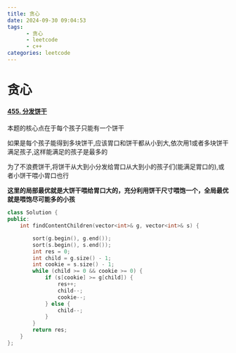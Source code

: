 ```yaml
---
title: 贪心
date: 2024-09-30 09:04:53
tags:
	  - 贪心
	  - leetcode
	  - c++
categories: leetcode
---
```


# 贪心

#### [455. 分发饼干](https://leetcode.cn/problems/assign-cookies/)

本题的核心点在于每个孩子只能有一个饼干

如果是每个孩子能得到多块饼干,应该胃口和饼干都从小到大,依次用1或者多块饼干满足孩子,这样能满足的孩子是最多的

为了不浪费饼干,将饼干从大到小分发给胃口从大到小的孩子们(能满足胃口的),或者小饼干喂小胃口也行

**这里的局部最优就是大饼干喂给胃口大的，充分利用饼干尺寸喂饱一个，全局最优就是喂饱尽可能多的小孩**

```cpp
class Solution {
public:
    int findContentChildren(vector<int>& g, vector<int>& s) {

        sort(g.begin(), g.end());
        sort(s.begin(), s.end());
        int res = 0;
        int child = g.size() - 1;
        int cookie = s.size() - 1;
        while (child >= 0 && cookie >= 0) {
            if (s[cookie] >= g[child]) {
                res++;
                child--;
                cookie--;
            } else {
                child--;
            }
        }
        return res;
    }
};
```



